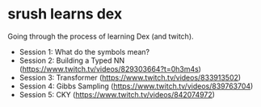 # srush learns dex

Going through the process of learning Dex (and twitch). 

* Session 1: What do the symbols mean?
* Session 2: Building a Typed NN (https://www.twitch.tv/videos/829303664?t=0h3m4s)
* Session 3: Transformer (https://www.twitch.tv/videos/833913502)
* Session 4: Gibbs Sampling (https://www.twitch.tv/videos/839763704) 
* Session 5: CKY (https://www.twitch.tv/videos/842074972)
